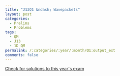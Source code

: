 ```yaml
---
title: "J13Q1 &ndash; Wavepackets"
layout: post
categories:
  - Prelims
  - Problems
tags:
  - QM
  - J13
  - 1D QM
permalink: /:categories/:year/:month/Q1:output_ext
comments: false
---
```

<object data="2013J1Q.pdf" type="application/pdf" width="100%" height="500"></object>
<div class="message"><a href='https://princetonprelim.com/prelim/30/'>Check for solutions to this year's exam</a></div>